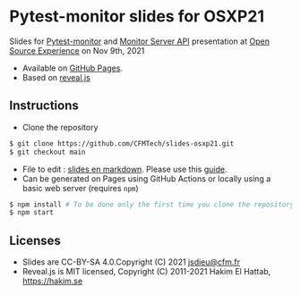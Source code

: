 # Pytest-monitor slides for OSXP21

Slides for [Pytest-monitor](https://github.com/CFMTech/pytest-monitor) and [Monitor Server API](https://github.com/CFMTech/monitor-server-api) presentation at [Open Source Experience](https://www.opensource-experience.com/) on Nov 9th, 2021

- Available on [GitHub Pages](https://cfmtech.github.io/slides-osxp21/).
- Based on [reveal.js](https://revealjs.com/)

## Instructions

- Clone the repository

```bash
$ git clone https://github.com/CFMTech/slides-osxp21.git
$ git checkout main
```

- File to edit : [slides en markdown](slides.md). Please use this [guide](https://revealjs.com/markdown/).
- Can be generated on Pages using GitHub Actions or locally using a basic web server (requires `npm`)

```bash
$ npm install # To be done only the first time you clone the repository
$ npm start
```

## Licenses

- Slides are CC-BY-SA 4.0.Copyright (C) 2021 jsdieu@cfm.fr
- Reveal.js is MIT licensed, Copyright (C) 2011-2021 Hakim El Hattab, https://hakim.se

